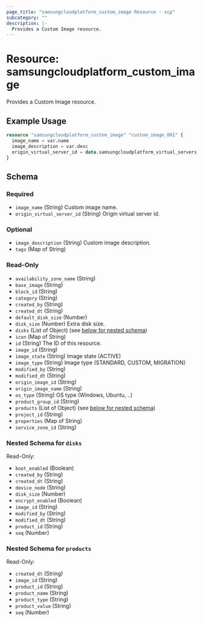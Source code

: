 ```yaml
---
page_title: "samsungcloudplatform_custom_image Resource - scp"
subcategory: ""
description: |-
  Provides a Custom Image resource.
---
```


# Resource: samsungcloudplatform_custom_image

Provides a Custom Image resource.


## Example Usage

```terraform
resource "samsungcloudplatform_custom_image" "custom_image_001" {
  image_name = var.name
  image_description = var.desc
  origin_virtual_server_id = data.samsungcloudplatform_virtual_servers.virtual_server_list.contents[0].virtual_server_id
}
```

<!-- schema generated by tfplugindocs -->
## Schema

### Required

- `image_name` (String) Custom image name.
- `origin_virtual_server_id` (String) Origin virtual server id.

### Optional

- `image_description` (String) Custom image description.
- `tags` (Map of String)

### Read-Only

- `availability_zone_name` (String)
- `base_image` (String)
- `block_id` (String)
- `category` (String)
- `created_by` (String)
- `created_dt` (String)
- `default_disk_size` (Number)
- `disk_size` (Number) Extra disk size.
- `disks` (List of Object) (see [below for nested schema](#nestedatt--disks))
- `icon` (Map of String)
- `id` (String) The ID of this resource.
- `image_id` (String)
- `image_state` (String) Image state (ACTIVE)
- `image_type` (String) Image type (STANDARD, CUSTOM, MIGRATION)
- `modified_by` (String)
- `modified_dt` (String)
- `origin_image_id` (String)
- `origin_image_name` (String)
- `os_type` (String) OS type (Windows, Ubuntu, ..)
- `product_group_id` (String)
- `products` (List of Object) (see [below for nested schema](#nestedatt--products))
- `project_id` (String)
- `properties` (Map of String)
- `service_zone_id` (String)

<a id="nestedatt--disks"></a>
### Nested Schema for `disks`

Read-Only:

- `boot_enabled` (Boolean)
- `created_by` (String)
- `created_dt` (String)
- `device_node` (String)
- `disk_size` (Number)
- `encrypt_enabled` (Boolean)
- `image_id` (String)
- `modified_by` (String)
- `modified_dt` (String)
- `product_id` (String)
- `seq` (Number)


<a id="nestedatt--products"></a>
### Nested Schema for `products`

Read-Only:

- `created_dt` (String)
- `image_id` (String)
- `product_id` (String)
- `product_name` (String)
- `product_type` (String)
- `product_value` (String)
- `seq` (Number)

